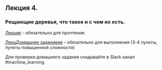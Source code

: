 ## Лекция 4.


### Рещающие деревья, что такое и с чем их есть.

[Лекция](lectures/4_lecture/[lecture]decision_trees.ipynb)  - обязательно для прочтения. 

[ЛекцДомашнее заданиеия](lectures/4_lecture/[homework]decision_trees.ipynb) - обязательно для выполнения (3-4 пункты, пункты повышенной сложности)


Для проверки домашнего задания скидывайте в Slack канал #machine_learning.


